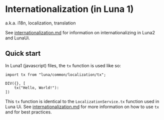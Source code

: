 # Internationalization (in Luna 1)

a.k.a. i18n, localization, translation

See [internationalization.md](internationalization.md) for information on internationalizing in Luna2 and LunaUi.

## Quick start

In Luna1 (javascript) files, the `tx` function is used like so:

```
import tx from "luna/common/localization/tx";

DIV({}, [
    tx("Hello, World!"):
])
```

This `tx` function is identical to the `LocalizationService.tx` function used
in Luna Ui. See [internationalization.md](internationalization.md)
for more information on how to use `tx` and for best practices.
